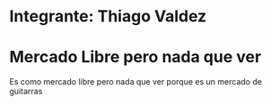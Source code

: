 # Integrante: Thiago Valdez
# Mercado Libre pero nada que ver
Es como mercado libre pero nada que ver porque es un mercado de guitarras
